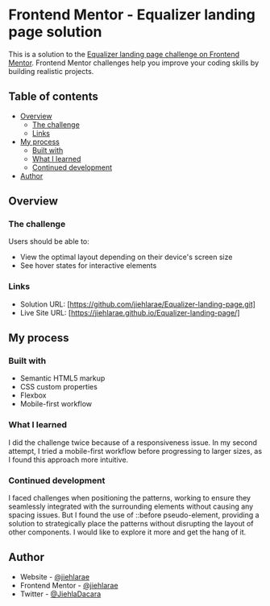 # Frontend Mentor - Equalizer landing page solution

This is a solution to the [Equalizer landing page challenge on Frontend Mentor](https://www.frontendmentor.io/challenges/equalizer-landing-page-7VJ4gp3DE). Frontend Mentor challenges help you improve your coding skills by building realistic projects. 

## Table of contents

- [Overview](#overview)
  - [The challenge](#the-challenge)
  - [Links](#links)
- [My process](#my-process)
  - [Built with](#built-with)
  - [What I learned](#what-i-learned)
  - [Continued development](#continued-development)
- [Author](#author)

## Overview

### The challenge

Users should be able to:

- View the optimal layout depending on their device's screen size
- See hover states for interactive elements

### Links

- Solution URL: [https://github.com/jiehlarae/Equalizer-landing-page.git]
- Live Site URL: [https://jiehlarae.github.io/Equalizer-landing-page/]

## My process

### Built with

- Semantic HTML5 markup
- CSS custom properties
- Flexbox
- Mobile-first workflow

### What I learned

I did the challenge twice because of a responsiveness issue. In my second attempt, I tried a mobile-first workflow before progressing to larger sizes, as I found this approach more intuitive.


### Continued development

I faced challenges when positioning the patterns, working to ensure they seamlessly integrated with the surrounding elements without causing any spacing issues. But I found the use of ::before pseudo-element, providing a solution to strategically place the patterns without disrupting the layout of other components. I would like to explore it more and get the hang of it.

## Author

- Website - [@jiehlarae](https://github.com/jiehlarae)
- Frontend Mentor - [@jiehlarae](https://www.frontendmentor.io/profile/jiehlarae)
- Twitter - [@JiehlaDacara](https://twitter.com/JiehlaDacara)

